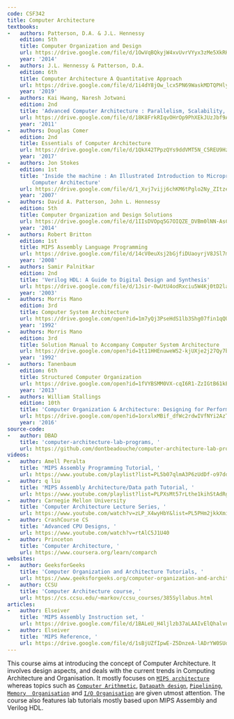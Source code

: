 ```yaml
---
code: CSF342
title: Computer Architecture
textbooks:
-   authors: Patterson, D.A. & J.L. Hennessy
    edition: 5th
    title: Computer Organization and Design
    url: https://drive.google.com/file/d/1OwVqBQkyjW4xvUvrVYyx3zMe5XkRHRlX/view?usp=sharing
    year: '2014'
-   authors: J.L. Hennessy & Patterson, D.A.
    edition: 6th
    title: Computer Architecture A Quantitative Approach
    url: https://drive.google.com/file/d/1i4dY8jOw_lcx5PN69WaskMDTQPHlyEW8/view?usp=sharing
    year: '2019'
-   authors: Kai Hwang, Naresh Jotwani
    edition: 2nd
    title: 'Advanced Computer Architecture : Parallelism, Scalability, Programmability'
    url: https://drive.google.com/file/d/18K8FrkRIqvOHrOp9PhXEkJUzJbf9APEk/view?usp=sharing
    year: '2011'
-   authors: Douglas Comer
    edition: 2nd
    title: Essentials of Computer Architecture
    url: https://drive.google.com/file/d/1QkX42TPpzQYs9ddVMT5N_C5REU9HzzeP/view?usp=sharing
    year: '2017'
-   authors: Jon Stokes
    edition: 1st
    title: 'Inside the machine : An Illustrated Introduction to Microprocessors and
        Computer Architecture'
    url: https://drive.google.com/file/d/1_Xvj7vijj6chKM6tPglo2Ny_ZItzeDUd/view?usp=sharing
    year: '2007'
-   authors: David A. Patterson, John L. Hennessy
    edition: 5th
    title: Computer Organization and Design Solutions
    url: https://drive.google.com/file/d/1IIsDVOpq5G7OIQZE_DVBm0lNN-AsCX6c/view?usp=sharing
    year: '2014'
-   authors: Robert Britton
    edition: 1st
    title: MIPS Assembly Language Programming
    url: https://drive.google.com/file/d/14cV0euXsj2bGjfiDUaoyrjV8JSl7moJQ/view?usp=sharing
    year: '2008'
-   authors: Samir Palnitkar
    edition: 2nd
    title: 'Verilog HDL: A Guide to Digital Design and Synthesis'
    url: https://drive.google.com/file/d/1Jsir-0wUtU4odRxciu5W4Kj0tD2lauqi/view?usp=sharing
    year: '2003'
-   authors: Morris Mano
    edition: 3rd
    title: Computer System Architecture
    url: https://drive.google.com/open?id=1m7yQj3PseHdS1lb3Shg07fin1qQUVxMB
    year: '1992'
-   authors: Morris Mano
    edition: 3rd
    title: Solution Manual to Accompany Computer System Architecture
    url: https://drive.google.com/open?id=1t11HHEnuweWS2-kjUXje2j27Qy7bFKYf
    year: '1992'
-   authors: Tanenbaum
    edition: 6th
    title: Structured Computer Organization
    url: https://drive.google.com/open?id=1fVYBSMM0VX-cqI6R1-ZzIGtB61kEXwEd
    year: '2013'
-   authors: William Stallings
    edition: 10th
    title: 'Computer Organization & Architecture: Designing for Performance'
    url: https://drive.google.com/open?id=1orxlxMBif_dfWc2rdwIVfNYi2AzTRNjG
    year: '2016'
source-code:
-   author: DBAD
    title: 'computer-architecture-lab-programs, '
    url: https://github.com/dontbeadouche/computer-architecture-lab-programs
videos:
-   author: Amell Peralta
    title: 'MIPS Assembly Programming Tutorial, '
    url: https://www.youtube.com/playlist?list=PL5b07qlmA3P6zUdDf-o97ddfpvPFuNa5A
-   author: q liu
    title: 'MIPS Assembly Architecture/Data path Tutorial, '
    url: https://www.youtube.com/playlist?list=PLPXsMt57rLthe1kihStAdRgGdj3IZ7WHe
-   author: Carnegie Mellon University
    title: 'Computer Architecture Lecture Series, '
    url: https://www.youtube.com/watch?v=zLP_X4wyHbY&list=PL5PHm2jkkXmi5CxxI7b3JCL1TWybTDtKq
-   author: CrashCourse CS
    title: 'Advanced CPU Designs, '
    url: https://www.youtube.com/watch?v=rtAlC5J1U40
-   author: Princeton
    title: 'Computer Architecture, '
    url: https://www.coursera.org/learn/comparch
websites:
-   author: GeeksforGeeks
    title: 'Computer Organization and Architecture Tutorials, '
    url: https://www.geeksforgeeks.org/computer-organization-and-architecture-tutorials/
-   author: CCSU
    title: 'Computer Architecture course, '
    url: https://cs.ccsu.edu/~markov/ccsu_courses/385Syllabus.html
articles:
-   author: Elseiver
    title: 'MIPS Assembly Instruction set, '
    url: https://drive.google.com/file/d/1BALeU_H4ljlzb37aLAAIvElQhalvnVde/view?usp=sharing
-   author: Elseiver
    title: 'MIPS Reference, '
    url: https://drive.google.com/file/d/1sBjUZfIpwE-Z5DnzeA-lADrYW0SUd3sh/view?usp=sharing
---
```


This course aims at introducing the concept of Computer Architecture. It involves design aspects, and deals with the current trends in Computing Architecture and Organisation. It mostly focuses on [`MIPS architecture`](https://en.wikipedia.org/wiki/MIPS_architecture) whereas topics such as [`Computer Arithmetic`](https://andybargh.com/fixed-and-floating-point-binary/), [`Datapath design`](https://en.m.wikipedia.org/wiki/Datapath), [`Pipelining`](https://en.wikipedia.org/wiki/Instruction_pipelining), [`Memory  Organisation`](https://www.geeksforgeeks.org/cache-memory/) and [`I/O Organisation`](https://www.studytonight.com/computer-architecture/input-output-organisation) are given utmost attention. The course also features lab tutorials mostly based upon MIPS Assembly and Verilog HDL.

